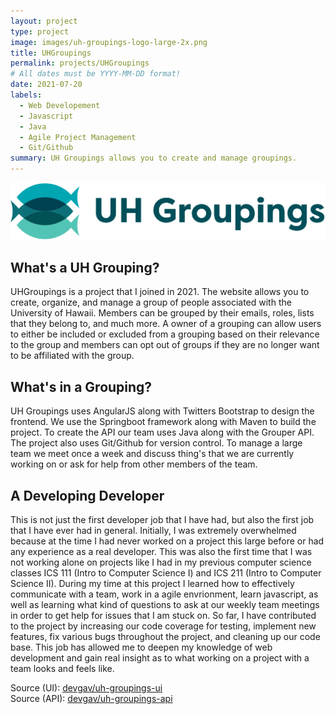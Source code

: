 ```yaml
---
layout: project
type: project
image: images/uh-groupings-logo-large-2x.png
title: UHGroupings
permalink: projects/UHGroupings
# All dates must be YYYY-MM-DD format!
date: 2021-07-20
labels:
  - Web Developement
  - Javascript 
  - Java
  - Agile Project Management
  - Git/Github
summary: UH Groupings allows you to create and manage groupings.
---
```

<img class="ui image" src="../images/uh-groupings-logo-2x.png">

## What's a UH Grouping?
UHGroupings is a project that I joined in 2021. The website allows you to create, organize, and manage a group of people associated with the University of Hawaii. Members can be grouped by their emails, roles, lists that they belong to, and much more. A owner of a grouping can allow users to either be included or excluded from a grouping based on their relevance to the group and members can opt out of groups if they are no longer want to be affiliated with the group.

## What's in a Grouping?
UH Groupings uses AngularJS along with Twitters Bootstrap to design the frontend. We use the Springboot framework along with Maven to build the project. To create the API our team uses Java along with the Grouper API. The project also uses Git/Github for version control. To manage a large team we meet once a week and discuss thing's that we are currently working on or ask for help from other members of the team.

## A Developing Developer
This is not just the first developer job that I have had, but also the first job that I have ever had in general. Initially, I was extremely overwhelmed because at the time I had never worked on a project this large before or had any experience as a real developer. This was also the first time that I was not working alone on projects like I had in my previous computer science classes ICS 111 (Intro to Computer Science I) and ICS 211 (Intro to Computer Science II). During my time at this project I learned how to effectively communicate with a team, work in a agile envrionment, learn javascript, as well as learning what kind of questions to ask at our weekly team meetings in order to get help for issues that I am stuck on. So far, I have contributed to the project by increasing our code coverage for testing, implement new features, fix various bugs throughout the project, and cleaning up our code base. This job has allowed me to deepen my knowledge of web development and gain real insight as to what working on a project with a team looks and feels like. 

Source (UI): <a href="https://github.com/devgav/uh-groupings-ui"><i class="large github icon"></i>devgav/uh-groupings-ui</a>
<br> 
Source (API): <a href="https://github.com/devgav/uh-groupings-api"><i class="large github icon"></i>devgav/uh-groupings-api</a>
